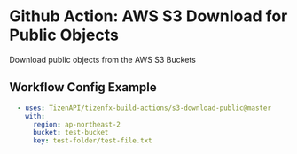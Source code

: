 # Github Action: AWS S3 Download for Public Objects

Download public objects from the AWS S3 Buckets

## Workflow Config Example
```yaml
  - uses: TizenAPI/tizenfx-build-actions/s3-download-public@master
    with:
      region: ap-northeast-2
      bucket: test-bucket
      key: test-folder/test-file.txt
```

